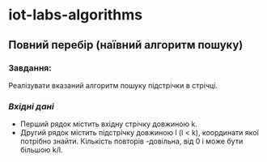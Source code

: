 # iot-labs-algorithms
## Повний перебір (наївний алгоритм пошуку)

### Завдання:
Реалізувати вказаний алгоритм пошуку підстрічки в стрічці.

### *Вхiднi данi*
* Перший рядок містить вхідну стрічку довжиною k.
* Другий рядок містить підстрічку довжиною l (l < k), координати якої потрібно знайти.
Кількість повторів -довільна, від  0  і може бути більшою k/l.
